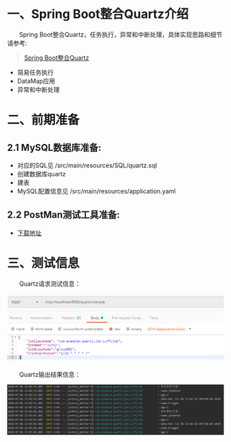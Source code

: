 # 一、Spring Boot整合Quartz介绍

&emsp;&emsp;Spring Boot整合Quartz，任务执行，异常和中断处理，具体实现思路和细节请参考:

> [Spring Boot整合Quartz](https://www.jianshu.com/p/52133fcb8671)

- 简易任务执行
- DataMap应用
- 异常和中断处理

# 二、前期准备

## 2.1 MySQL数据库准备:

- 对应的SQL见 /src/main/resources/SQL/quartz.sql
- 创建数据库quartz
- 建表
- MySQL配置信息见 /src/main/resources/application.yaml

## 2.2 PostMan测试工具准备:

- [下载地址](https://www.postman.com/)

# 三、测试信息

&emsp;&emsp;Quartz请求测试信息：

![图4-1 Quartz请求测试.png](./Quartz请求测试.png)

&emsp;&emsp;Quartz输出结果信息：

![图4-2 Quartz输出结果信息.png](./Quartz输出结果信息.png)

